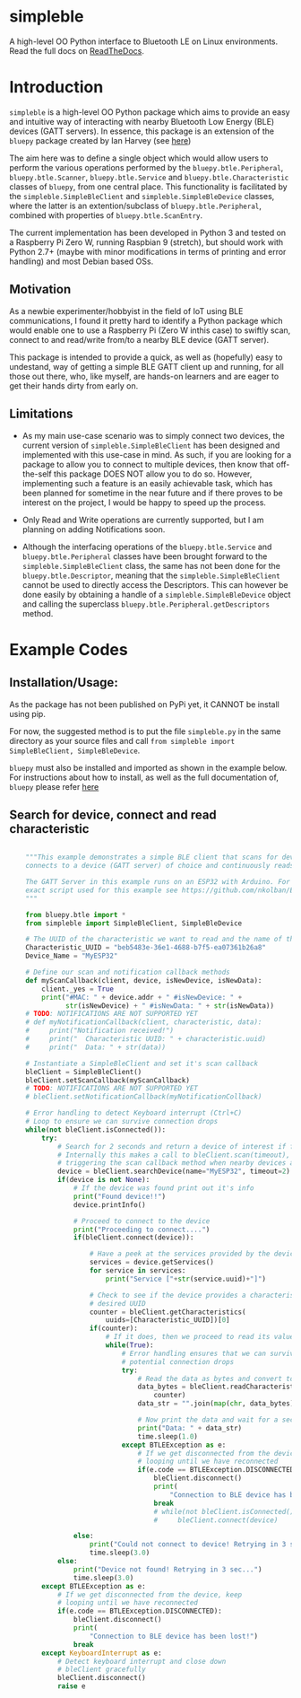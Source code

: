 # simpleble
A high-level OO Python interface to Bluetooth LE on Linux environments. Read the full docs on [ReadTheDocs](http://simpleble.readthedocs.io).

Introduction
============

``simpleble`` is a high-level OO Python package which aims to provide an easy and intuitive way of interacting with nearby Bluetooth Low Energy (BLE) devices (GATT servers). In essence, this package is an extension of the ``bluepy`` package created by Ian Harvey (see [here](https://github.com/IanHarvey/bluepy))

The aim here was to define a single object which would allow users to perform the various operations performed by the ``bluepy.btle.Peripheral``, ``bluepy.btle.Scanner``, ``bluepy.btle.Service`` and ``bluepy.btle.Characteristic`` classes of ``bluepy``, from one central place. This functionality is facilitated by the ``simpleble.SimpleBleClient`` and ``simpleble.SimpleBleDevice`` classes, where the latter is an extention/subclass of ``bluepy.btle.Peripheral``, combined with properties of ``bluepy.btle.ScanEntry``. 

The current implementation has been developed in Python 3 and tested on a Raspberry Pi Zero W, running Raspbian 9 (stretch), but should work with Python 2.7+ (maybe with minor modifications in terms of printing and error handling) and most Debian based OSs. 

Motivation
---------- 

As a newbie experimenter/hobbyist in the field of IoT using BLE communications, I found it pretty hard to identify a Python package which would enable one to use a Raspberry Pi (Zero W inthis case) to swiftly scan, connect to and read/write from/to a nearby BLE device (GATT server). 

This package is intended to provide a quick, as well as (hopefully) easy to undestand, way of getting a simple BLE GATT client up and running, for all those out there, who, like myself, are hands-on learners and are eager to get their hands dirty from early on. 

Limitations
-----------

- As my main use-case scenario was to simply connect two devices, the current version of `simpleble.SimpleBleClient` has been designed and implemented with this use-case in mind. As such, if you are looking for a package to allow you to connect to multiple devices, then know that off-the-self this package DOES NOT allow you to do so. However, implementing such a feature is an easily achievable task, which has been planned for sometime in the near future and if there proves to be interest on the project, I would be happy to speed up the process.

- Only Read and Write operations are currently supported, but I am planning on adding Notifications soon.

- Although the interfacing operations of the `bluepy.btle.Service` and `bluepy.btle.Peripheral` classes have been brought forward to the `simpleble.SimpleBleClient` class, the same has not been done for the `bluepy.btle.Descriptor`, meaning that the `simpleble.SimpleBleClient` cannot be used to directly access the Descriptors. This can however be done easily by obtaining a handle of a `simpleble.SimpleBleDevice` object and calling the superclass `bluepy.btle.Peripheral.getDescriptors` method. 

Example Codes
=============

Installation/Usage:
-------------------
As the package has not been published on PyPi yet, it CANNOT be install using pip. 

For now, the suggested method is to put the file `simpleble.py` in the same directory as your source files and call ``from simpleble import SimpleBleClient, SimpleBleDevice``.

``bluepy`` must also be installed and imported as shown in the example below.
For instructions about how to install, as well as the full documentation of, ``bluepy`` please refer [here](https://github.com/IanHarvey/bluepy)

Search for device, connect and read characteristic
--------------------------------------------------
```python

    """This example demonstrates a simple BLE client that scans for devices, 
    connects to a device (GATT server) of choice and continuously reads a characteristic on that device.

    The GATT Server in this example runs on an ESP32 with Arduino. For the    
    exact script used for this example see https://github.com/nkolban/ESP32_BLE_Arduino/blob/6bad7b42a96f0aa493323ef4821a8efb0e8815f2/examples/BLE_notify/BLE_notify.ino 
    """

    from bluepy.btle import *
    from simpleble import SimpleBleClient, SimpleBleDevice

    # The UUID of the characteristic we want to read and the name of the device # we want to read it from
    Characteristic_UUID = "beb5483e-36e1-4688-b7f5-ea07361b26a8"
    Device_Name = "MyESP32"

    # Define our scan and notification callback methods
    def myScanCallback(client, device, isNewDevice, isNewData):
        client._yes = True
        print("#MAC: " + device.addr + " #isNewDevice: " +
              str(isNewDevice) + " #isNewData: " + str(isNewData))
    # TODO: NOTIFICATIONS ARE NOT SUPPORTED YET
    # def myNotificationCallback(client, characteristic, data):
    #     print("Notification received!")
    #     print("  Characteristic UUID: " + characteristic.uuid)
    #     print("  Data: " + str(data))

    # Instantiate a SimpleBleClient and set it's scan callback
    bleClient = SimpleBleClient()
    bleClient.setScanCallback(myScanCallback)
    # TODO: NOTIFICATIONS ARE NOT SUPPORTED YET
    # bleClient.setNotificationCallback(myNotificationCollback)

    # Error handling to detect Keyboard interrupt (Ctrl+C)
    # Loop to ensure we can survive connection drops
    while(not bleClient.isConnected()):
        try:
            # Search for 2 seconds and return a device of interest if found.
            # Internally this makes a call to bleClient.scan(timeout), thus
            # triggering the scan callback method when nearby devices are detected
            device = bleClient.searchDevice(name="MyESP32", timeout=2)
            if(device is not None):
                # If the device was found print out it's info
                print("Found device!!")
                device.printInfo()

                # Proceed to connect to the device
                print("Proceeding to connect....")
                if(bleClient.connect(device)):

                    # Have a peek at the services provided by the device
                    services = device.getServices()
                    for service in services:
                        print("Service ["+str(service.uuid)+"]")

                    # Check to see if the device provides a characteristic with the
                    # desired UUID
                    counter = bleClient.getCharacteristics(
                        uuids=[Characteristic_UUID])[0]
                    if(counter):
                        # If it does, then we proceed to read its value every second
                        while(True):
                            # Error handling ensures that we can survive from
                            # potential connection drops
                            try:
                                # Read the data as bytes and convert to string
                                data_bytes = bleClient.readCharacteristic(
                                    counter)
                                data_str = "".join(map(chr, data_bytes))

                                # Now print the data and wait for a second
                                print("Data: " + data_str)
                                time.sleep(1.0)
                            except BTLEException as e:
                                # If we get disconnected from the device, keep
                                # looping until we have reconnected
                                if(e.code == BTLEException.DISCONNECTED):
                                    bleClient.disconnect()
                                    print(
                                        "Connection to BLE device has been lost!")
                                    break
                                    # while(not bleClient.isConnected()):
                                    #     bleClient.connect(device)

                else:
                    print("Could not connect to device! Retrying in 3 sec...")
                    time.sleep(3.0)
            else:
                print("Device not found! Retrying in 3 sec...")
                time.sleep(3.0)
        except BTLEException as e:
            # If we get disconnected from the device, keep
            # looping until we have reconnected
            if(e.code == BTLEException.DISCONNECTED):
                bleClient.disconnect()
                print(
                    "Connection to BLE device has been lost!")
                break
        except KeyboardInterrupt as e:
            # Detect keyboard interrupt and close down
            # bleClient gracefully
            bleClient.disconnect()
            raise e
```    
